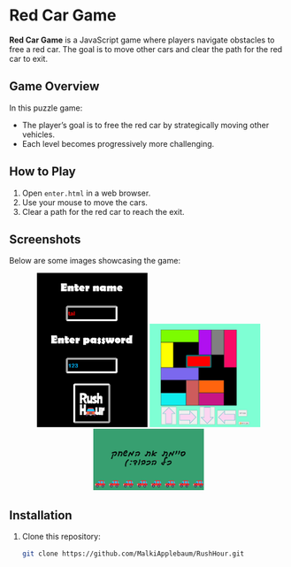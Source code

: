# Red Car Game

**Red Car  Game** is a JavaScript game where players navigate obstacles to free a red car. The goal is to move other cars and clear the path for the red car to exit.

## Game Overview

In this puzzle game:
- The player’s goal is to free the red car by strategically moving other vehicles.
- Each level becomes progressively more challenging.

## How to Play

1. Open `enter.html` in a web browser.
2. Use your mouse to move the cars.
3. Clear a path for the red car to reach the exit.

## Screenshots

Below are some images showcasing the game:

<p align="center">
  <img src="תמונות/כניסה.png" width="200">
  <img src="תמונות/צילום מסך 2024-11-12 205954.png" width="200">
  <img src="תמונות/EXIT.png" width="200">
</p>

## Installation

1. Clone this repository:
   ```bash
   git clone https://github.com/MalkiApplebaum/RushHour.git
